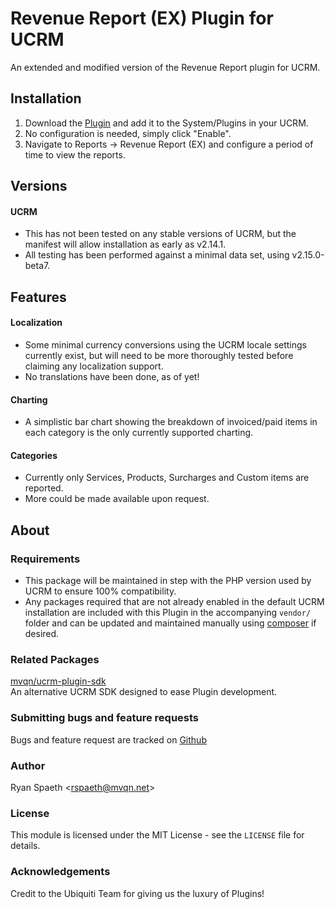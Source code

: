 # Revenue Report (EX) Plugin for UCRM

An extended and modified version of the Revenue Report plugin for UCRM.

## Installation

1. Download the [Plugin](https://github.com/ucrm-plugins/revenue-report/raw/master/revenue-report.zip) and add it to the
System/Plugins in your UCRM.
2. No configuration is needed, simply click "Enable".
3. Navigate to Reports -> Revenue Report (EX) and configure a period of time to view the reports.

## Versions

#### UCRM
- This has not been tested on any stable versions of UCRM, but the manifest will allow installation as early as v2.14.1.
-  All testing has been performed against a minimal data set, using v2.15.0-beta7.

## Features

#### Localization
- Some minimal currency conversions using the UCRM locale settings currently exist, but will need to be more thoroughly
tested before claiming any localization support.
- No translations have been done, as of yet!

#### Charting
- A simplistic bar chart showing the breakdown of invoiced/paid items in each category is the only currently supported
charting.

#### Categories
- Currently only Services, Products, Surcharges and Custom items are reported.
- More could be made available upon request.


## About

### Requirements
- This package will be maintained in step with the PHP version used by UCRM to ensure 100% compatibility.
- Any packages required that are not already enabled in the default UCRM installation are included with this Plugin 
in the accompanying `vendor/` folder and can be updated and maintained manually using
[composer](https://getcomposer.org/) if desired.

### Related Packages
[mvqn/ucrm-plugin-sdk](https://github.com/mvqn/ucrm-plugin-sdk)\
An alternative UCRM SDK designed to ease Plugin development.

### Submitting bugs and feature requests
Bugs and feature request are tracked on [Github](https://github.com/ucrm-plugins/revenue-report/issues)

### Author
Ryan Spaeth <[rspaeth@mvqn.net](mailto:rspaeth@mvqn.net)>

### License
This module is licensed under the MIT License - see the `LICENSE` file for details.

### Acknowledgements
Credit to the Ubiquiti Team for giving us the luxury of Plugins!